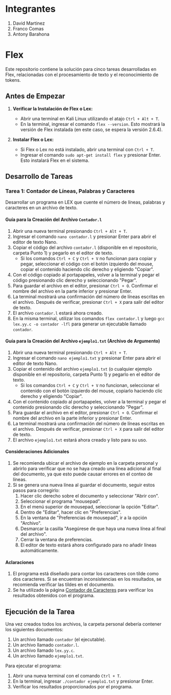 # Integrantes
1. David Martinez
2. Franco Comas
3. Antony Barahona

# Flex
Este repositorio contiene la solución para cinco tareas desarrolladas en Flex, relacionadas con el procesamiento de texto y el reconocimiento de tokens.

## Antes de Empezar
1. **Verificar la Instalación de Flex o Lex:**
   - Abrir una terminal en Kali Linux utilizando el atajo `Ctrl + Alt + T`.
   - En la terminal, ingresar el comando `flex --version`. Esto mostrará la versión de Flex instalada (en este caso, se espera la versión 2.6.4).

2. **Instalar Flex o Lex:**
   - Si Flex o Lex no está instalado, abrir una terminal con `Ctrl + T`.
   - Ingresar el comando `sudo apt-get install flex` y presionar Enter. Esto instalará Flex en el sistema.

## Desarrollo de Tareas

### Tarea 1: Contador de Líneas, Palabras y Caracteres
Desarrollar un programa en LEX que cuente el número de líneas, palabras y caracteres en un archivo de texto.

#### Guía para la Creación del Archivo `Contador.l`
1. Abrir una nueva terminal presionando `Ctrl + Alt + T`.
2. Ingresar el comando `nano contador.l` y presionar Enter para abrir el editor de texto Nano.
3. Copiar el código del archivo `contador.l` (disponible en el repositorio, carpeta Punto 1) y pegarlo en el editor de texto.
   - Si los comandos `Ctrl + C` y `Ctrl + V` no funcionan para copiar y pegar, seleccionar el código con el botón izquierdo del mouse, copiar el contenido haciendo clic derecho y eligiendo "Copiar".
4. Con el código copiado al portapapeles, volver a la terminal y pegar el código presionando clic derecho y seleccionando "Pegar".
5. Para guardar el archivo en el editor, presionar `Ctrl + O`. Confirmar el nombre del archivo en la parte inferior y presionar Enter.
6. La terminal mostrará una confirmación del número de líneas escritas en el archivo. Después de verificar, presionar `Ctrl + X` para salir del editor de texto.
7. El archivo `contador.l` estará ahora creado.
8. En la misma terminal, utilizar los comandos `flex contador.l` y luego `gcc lex.yy.c -o contador -lfl` para generar un ejecutable llamado `contador`.

#### Guía para la Creación del Archivo `ejemplo1.txt` (Archivo de Argumento)
1. Abrir una nueva terminal presionando `Ctrl + Alt + T`.
2. Ingresar el comando `nano ejemplo1.txt` y presionar Enter para abrir el editor de texto Nano.
3. Copiar el contenido del archivo `ejemplo1.txt` (o cualquier ejemplo disponible en el repositorio, carpeta Punto 1) y pegarlo en el editor de texto.
   - Si los comandos `Ctrl + C` y `Ctrl + V` no funcionan, seleccionar el contenido con el botón izquierdo del mouse, copiarlo haciendo clic derecho y eligiendo "Copiar".
4. Con el contenido copiado al portapapeles, volver a la terminal y pegar el contenido presionando clic derecho y seleccionando "Pegar".
5. Para guardar el archivo en el editor, presionar `Ctrl + O`. Confirmar el nombre del archivo en la parte inferior y presionar Enter.
6. La terminal mostrará una confirmación del número de líneas escritas en el archivo. Después de verificar, presionar `Ctrl + X` para salir del editor de texto.
7. El archivo `ejemplo1.txt` estará ahora creado y listo para su uso.

#### Consideraciones Adicionales
1. Se recomienda ubicar el archivo de ejemplo en la carpeta personal y abrirlo para verificar que no se haya creado una línea adicional al final del documento, ya que esto puede causar errores en el conteo de líneas.
2. Si se genera una nueva línea al guardar el documento, seguir estos pasos para corregirlo:
   1. Hacer clic derecho sobre el documento y seleccionar "Abrir con".
   2. Seleccionar el programa "mousepad".
   3. En el menú superior de mousepad, seleccionar la opción "Editar".
   4. Dentro de "Editar", hacer clic en "Preferencias".
   5. En la ventana de "Preferencias de mousepad", ir a la opción "Archivo".
   6. Desmarcar la casilla "Asegúrese de que haya una nueva línea al final del archivo".
   7. Cerrar la ventana de preferencias.
   8. El editor de texto estará ahora configurado para no añadir líneas automáticamente.

#### Aclaraciones
1. El programa está diseñado para contar los caracteres con tilde como dos caracteres. Si se encuentran inconsistencias en los resultados, se recomienda verificar las tildes en el documento.
2. Se ha utilizado la página [Contador de Caracteres](https://www.contadordecaracteres.com/) para verificar los resultados obtenidos con el programa.

## Ejecución de la Tarea
Una vez creados todos los archivos, la carpeta personal debería contener los siguientes documentos:
1. Un archivo llamado `contador` (el ejecutable).
2. Un archivo llamado `contador.l`.
3. Un archivo llamado `lex.yy.c`.
4. Un archivo llamado `ejemplo1.txt`.

Para ejecutar el programa:
1. Abrir una nueva terminal con el comando `Ctrl + T`.
2. En la terminal, ingresar `./contador ejemplo1.txt` y presionar Enter.
3. Verificar los resultados proporcionados por el programa.
